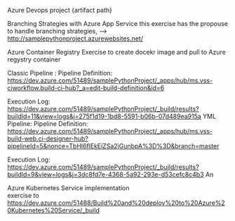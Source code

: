 Azure Devops project
{artifact path}

Branching Strategies with Azure App Service
this exercise has the propouse to handle branching strategies, 
--> http://samplepythonproject.azurewebsites.net/


Azure Container Registry
Exercise to create docekr image and pull to Azure regystry container 


Classic Pipeline :
Pipeline Definition: https://dev.azure.com/51489/samplePythonProject/_apps/hub/ms.vss-ciworkflow.build-ci-hub?_a=edit-build-definition&id=6

Execution Log: https://dev.azure.com/51489/samplePythonProject/_build/results?buildId=11&view=logs&j=275f1d19-1bd8-5591-b06b-07d489ea915a
YML Pipeline:
Pipeline Definition: https://dev.azure.com/51489/samplePythonProject/_apps/hub/ms.vss-build-web.ci-designer-hub?pipelineId=5&nonce=TbHl6flEkEiZSa2jGunbpA%3D%3D&branch=master

Execution Log: https://dev.azure.com/51489/samplePythonProject/_build/results?buildId=9&view=logs&j=3dc8fd7e-4368-5a92-293e-d53cefc8c4b3
An 


Azure Kubernetes Service implementation <br />
exercise to 
https://dev.azure.com/51488/Build%20and%20deploy%20to%20Azure%20Kubernetes%20Service/_build
